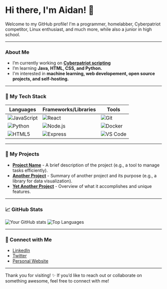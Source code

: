 # Hi there, I'm Aidan! 👋

Welcome to my GitHub profile! I'm a programmer, homelabber, Cyberpatriot competitor, Linux enthusiast, and much more, while also a junior in high school.  

---

### About Me

- I’m currently working on **[Cyberpatriot scripting](https://github.com/aidanlenahan/cyberpatriot)**
- I’m learning **Java, HTML, CSS, and Python.**
- I'm interested in **machine learning, web developement, open source projects, and self-hosting.**

---

### 🚀 My Tech Stack

| Languages | Frameworks/Libraries | Tools |
|-----------|-----------------------|-------|
| ![JavaScript](https://img.shields.io/badge/JavaScript-FFCA28?style=flat&logo=javascript&logoColor=white) | ![React](https://img.shields.io/badge/React-61DAFB?style=flat&logo=react&logoColor=white) | ![Git](https://img.shields.io/badge/Git-F05032?style=flat&logo=git&logoColor=white) |
| ![Python](https://img.shields.io/badge/Python-3776AB?style=flat&logo=python&logoColor=white) | ![Node.js](https://img.shields.io/badge/Node.js-339933?style=flat&logo=nodedotjs&logoColor=white) | ![Docker](https://img.shields.io/badge/Docker-2496ED?style=flat&logo=docker&logoColor=white) |
| ![HTML5](https://img.shields.io/badge/HTML5-E34F26?style=flat&logo=html5&logoColor=white) | ![Express](https://img.shields.io/badge/Express-000000?style=flat&logo=express&logoColor=white) | ![VS Code](https://img.shields.io/badge/VS%20Code-007ACC?style=flat&logo=visual-studio-code&logoColor=white) |

---

### 📂 My Projects

- **[Project Name](#)** - A brief description of the project (e.g., a tool to manage tasks efficiently).
- **[Another Project](#)** - Summary of another project and its purpose (e.g., a library for data visualization).
- **[Yet Another Project](#)** - Overview of what it accomplishes and unique features.

---

### 📈 GitHub Stats

![Your GitHub stats](https://github-readme-stats.vercel.app/api?username=aidanlenahan&show_icons=true&theme=radical)
![Top Languages](https://github-readme-stats.vercel.app/api/top-langs/?username=aidanlenahan&layout=compact&theme=radical)

---

### 🤝 Connect with Me

- [LinkedIn](https://www.linkedin.com/in/yourusername/) 
- [Twitter](https://twitter.com/yourusername)  
- [Personal Website](https://yourwebsite.com) 

---

Thank you for visiting! ✨ If you’d like to reach out or collaborate on something awesome, feel free to connect with me!
